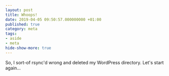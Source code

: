 ```yaml
---
layout: post
title: Whoops!
date: 2019-04-05 09:50:57.000000000 +01:00
published: true
category: meta
tags:
- aside
- meta
hide-show-more: true
---
```


So, I sort-of rsync\'d wrong and deleted my WordPress directory. Let\'s
start again\...
